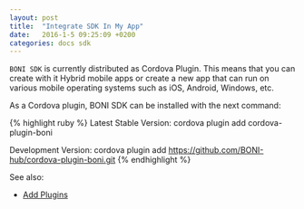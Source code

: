 ```yaml
---
layout: post
title:  "Integrate SDK In My App"
date:   2016-1-5 09:25:09 +0200
categories: docs sdk
---
```

`BONI SDK` is currently distributed as Cordova Plugin. This means that you can create with it Hybrid mobile apps or create a new app that can run on various mobile operating systems such as iOS, Android, Windows, etc.

As a Cordova plugin, BONI SDK can be installed with the next command:

{% highlight ruby %}
Latest Stable Version:
cordova plugin add cordova-plugin-boni

Development Version:
cordova plugin add https://github.com/BONI-hub/cordova-plugin-boni.git
{% endhighlight %}

See also:

* [Add Plugins][add-plugins]


[add-plugins]: https://cordova.apache.org/docs/en/6.x/guide/cli/index.html#add-plugins
